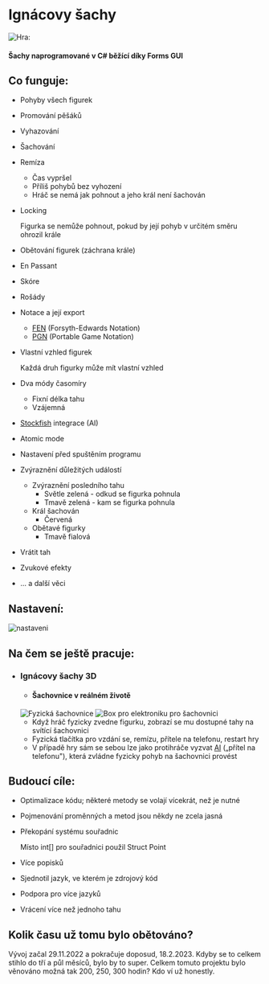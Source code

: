 # Ignácovy šachy
![Hra:][uvodni-fotka]
#### Šachy naprogramované v C# běžící díky Forms GUI  
## Co funguje:  
* Pohyby všech figurek
* Promování pěšáků  
* Vyhazování  
* Šachování  
* Remíza 
  * Čas vypršel
  * Příliš pohybů bez vyhození
  * Hráč se nemá jak pohnout a jeho král není šachován
* Locking
   
   Figurka se nemůže pohnout, pokud by její pohyb v určitém směru ohrozil krále
* Obětování figurek (záchrana krále)  
* En Passant  
* Skóre  
* Rošády  
* Notace a její export  
  * [FEN][fen-chesscom] (Forsyth-Edwards Notation)
  *  [PGN][pgn-chesscom] (Portable Game Notation)
* Vlastní vzhled figurek  
 
  Každá druh figurky může mít vlastní vzhled 
 
* Dva módy časomíry  
  * Fixní délka tahu
  * Vzájemná
* [Stockfish][stockfish] integrace (AI)  
* Atomic mode  
* Nastavení před spuštěním programu
* Zvýraznění důležitých událostí
  * Zvýraznění posledního tahu
    * Světle zelená - odkud se figurka pohnula
    * Tmavě zelená - kam se figurka pohnula
  * Král šachován
	  * Červená
  * Obětavé figurky
	  * Tmavě fialová
* Vrátit tah
* Zvukové efekty
* ... a další věci  
  
    
      
## Nastavení:
![nastaveni]


## Na čem se ještě pracuje:
* ### Ignácovy šachy 3D  
	* #### Šachovnice v reálném životě
	 ![Fyzická šachovnice][led-matrix]
	 ![Box pro elektroniku pro šachovnici][skatule]
	* Když hráč fyzicky zvedne figurku, zobrazí se mu dostupné tahy na svítící šachovnici
	* Fyzická tlačítka pro vzdání se, remízu, přítele na telefonu, restart hry
	* V případě hry sám se sebou lze jako protihráče vyzvat [AI][stockfish] („přítel na telefonu"), která zvládne fyzicky pohyb na šachovnici provést
  
## Budoucí cíle:
* Optimalizace kódu; některé metody se volají vícekrát, než je nutné  
* Pojmenování proměnných a metod jsou někdy ne zcela jasná
* Překopání systému souřadnic      
 
  Místo int[] pro souřadnici použil Struct Point  
* Více popisků  
* Sjednotil jazyk, ve kterém je zdrojový kód
* Podpora pro více jazyků
* Vrácení více než jednoho tahu
## Kolik času už tomu bylo obětováno?
Vývoj začal 29.11.2022 a pokračuje doposud, 18.2.2023. Kdyby se to celkem stihlo do tří a půl měsíců, bylo by to super. Celkem tomuto projektu bylo věnováno možná tak 200, 250, 300 hodin? Kdo ví už honestly.

[uvodni-fotka]: https://media.discordapp.net/attachments/1076565079333548184/1076565116658663495/2023-02-18_19_04_55-Ignacovy_sachy__Na_rade_je_Cerna..png
[led-matrix]: https://media.discordapp.net/attachments/1076565079333548184/1095820335032570016/IMG_20230412_231720.jpg?width=683&height=676
[skatule]: https://media.discordapp.net/attachments/1076565079333548184/1095820334785110066/IMG_20230412_231757.jpg?width=583&height=676
[fen-chesscom]: https://www.chess.com/terms/fen-chess
[pgn-chesscom]: https://www.chess.com/terms/chess-pgn
[nastaveni]: https://cdn.discordapp.com/attachments/1076565079333548184/1076574207607066624/2023-02-18_19_41_21-Nastaveni.png
[stockfish]: https://github.com/official-stockfish/Stockfish
